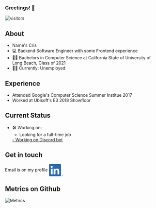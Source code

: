 ### Greetings! 👋

![visitors](https://visitor-badge-reloaded.herokuapp.com/badge?page_id=Cris546)

## About
- Name's Cris 
- 💻 Backend Software Engineer with some Frontend experience
- 👨‍🎓 Bachelors in Computer Science at California State of University of Long Beach, Class of 2021
- 👷‍♂️ Currently: Unemployed 

## Experience
- Attended Google's Computer Science Summer Institue 2017
- Worked at Ubisoft's E3 2018 Showfloor

## Current Status
- 🛠 Working on:
    - Looking for a full-time job
    <a href="https://github.com/Cris546/Discord-Bot">
    - Working on Discord bot
    </a>

## Get in touch
Email is on my profile
[<img src="LI-In-Bug.png" height="40em" align="center" alt="Cris' LinkedIn" />](https://www.linkedin.com/in/cristobal-cortez-b32aa9221/)



## Metrics on Github
![Metrics](https://metrics.lecoq.io/Cris546?template=classic&base.header=0&gists=1&lines=1&config.timezone=America%2FCalifornia)





<!--
**Cris546/Cris546** is a ✨ _special_ ✨ repository because its `README.md` (this file) appears on your GitHub profile.

Here are some ideas to get you started:

- 🔭 I’m currently working on ...
- 🌱 I’m currently learning ...
- 👯 I’m looking to collaborate on ...
- 🤔 I’m looking for help with ...
- 💬 Ask me about ...
- 📫 How to reach me: ...
- 😄 Pronouns: ...
- ⚡ Fun fact: ...
-->
